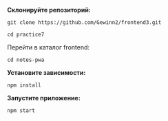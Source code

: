**Склонируйте репозиторий:**
```
git clone https://github.com/Gewinn2/frontend3.git
```

```
cd practice7
```

Перейти в каталог frontend:
```
cd notes-pwa
```

**Установите зависимости:**
```
npm install
```

**Запустите приложение:**
```
npm start
```